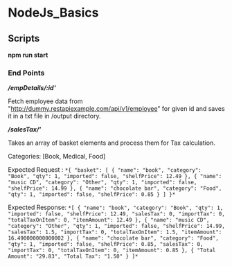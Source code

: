 # NodeJs_Basics

## Scripts

**npm run start**

### **End Points**

**_/empDetails/:id'_**

Fetch employee data from "http://dummy.restapiexample.com/api/v1/employee" for given id and saves it in a txt file in /output directory.


**_/salesTax/'_**

Takes an array of basket elements and process them for Tax calculation.

Categories: [Book, Medical, Food]

Expected Request : 
`
*{
    "basket": [
        {
            "name": "book",
            "category": "Book",
            "qty": 1,
            "imported": false,
            "shelfPrice": 12.49
        },
        {
            "name": "music CD",
            "category": "Other",
            "qty": 1,
            "imported": false,
            "shelfPrice": 14.99
        },
        {
            "name": "chocolate bar",
            "category": "Food",
            "qty": 1,
            "imported": false,
            "shelfPrice": 0.85
        }
    ]
}*
`

Expected Response: 
`
*[
    {
        "name": "book",
        "category": "Book",
        "qty": 1,
        "imported": false,
        "shelfPrice": 12.49,
        "salesTax": 0,
        "importTax": 0,
        "totalTaxOnItem": 0,
        "itemAmount": 12.49
    },
    {
        "name": "music CD",
        "category": "Other",
        "qty": 1,
        "imported": false,
        "shelfPrice": 14.99,
        "salesTax": 1.5,
        "importTax": 0,
        "totalTaxOnItem": 1.5,
        "itemAmount": 16.490000000000002
    },
    {
        "name": "chocolate bar",
        "category": "Food",
        "qty": 1,
        "imported": false,
        "shelfPrice": 0.85,
        "salesTax": 0,
        "importTax": 0,
        "totalTaxOnItem": 0,
        "itemAmount": 0.85
    },
    {
        "Total Amount": "29.83",
        "Total Tax": "1.50"
    }
]*
`
